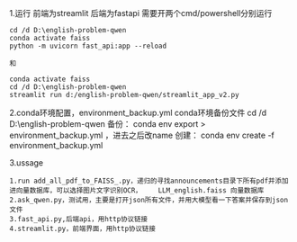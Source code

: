 1.运行
    前端为streamlit
    后端为fastapi
    需要开两个cmd/powershell分别运行

    cd /d D:\english-problem-qwen
    conda activate faiss
    python -m uvicorn fast_api:app --reload

    和

    conda activate faiss
    cd /d D:\english-problem-qwen
    streamlit run d:/english-problem-qwen/streamlit_app_v2.py

2.conda环境配置，environment_backup.yml conda环境备份文件
    cd /d D:\english-problem-qwen
    备份： conda env export > environment_backup.yml ，进去之后改name
    创建： conda env create -f environment_backup.yml


3.ussage

    1.run add_all_pdf_to_FAISS_.py，递归的寻找announcements目录下所有pdf并添加进向量数据库，可以选择图片文字识别OCR，    LLM_english.faiss 向量数据库
    2.ask_qwen.py，测试用，主要是打开json所有文件，并用大模型看一下答案并保存到json文件
    3.fast_api.py,后端api，用http协议链接
    4.streamlit.py，前端界面，用http协议链接
